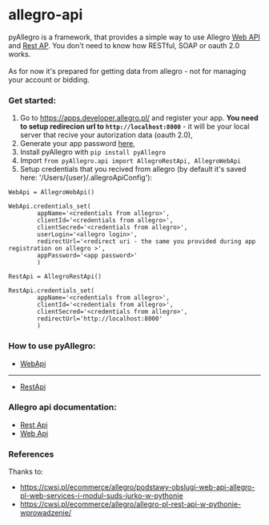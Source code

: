 # allegro-api

pyAllegro is a framework, that provides a simple way to use Allegro [Web API](https://allegro.pl/webapi/general.php) and [Rest AP](https://developer.allegro.pl/about/). You don't need to know how RESTful, SOAP or oauth 2.0 works.    
<br/>
As for now it's prepared for getting data from allegro - not for managing your account or bidding.   


### Get started:   

1. Go to https://apps.developer.allegro.pl/ and register your app. **You need to setup redirecion url to ```http://localhost:8000```** - it will be your local server that recive your autorization data (oauth 2.0),
2. Generate your app password [here](https://allegro.pl/myaccount/Settings/security_settings.php/applicationPasswords),
3. Install pyAllegro with ```pip install pyAllegro```
4. Import ```from pyAllegro.api import AllegroRestApi, AllegroWebApi```
5. Setup credentials that you recived from allegro (by default it's saved here: '/Users/{user}/.allegroApiConfig'):
```
WebApi = AllegroWebApi()

WebApi.credentials_set(
        appName='<credentials from allegro>',
        clientId='<credentials from allegro>',
        clientSecred='<credentials from allegro>',
        userLogin='<allegro login>',
        redirectUrl='<redirect uri - the same you provided during app registration on allegro >',
        appPassword='<app password>'
        )

RestApi = AllegroRestApi()

RestApi.credentials_set(
        appName='<credentials from allegro>',
        clientId='<credentials from allegro>',
        clientSecred='<credentials from allegro>',
        redirectUrl='http://localhost:8000'
        )
```


### How to use pyAllegro:
* [WebApi](https://github.com/xSzpo/pyAllegro/blob/master/tutorial_WebApi.ipynb)
--------- 
* [RestApi](https://github.com/xSzpo/allegro/blob/master/tutorial_AllegroRestApi.ipynb)


### Allegro api documentation:    
* [Rest Api](https://developer.allegro.pl/documentation/)    
* [Web Api](https://allegro.pl/webapi/documentation.php)

### References
Thanks to: 
* https://cwsi.pl/ecommerce/allegro/podstawy-obslugi-web-api-allegro-pl-web-services-i-modul-suds-jurko-w-pythonie
* https://cwsi.pl/ecommerce/allegro/allegro-pl-rest-api-w-pythonie-wprowadzenie/



